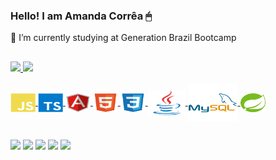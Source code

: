 ### Hello! I am Amanda Corrêa 🖱

 🌱 I’m currently studying at Generation Brazil Bootcamp
 
 ##
 
  <div>
  <a href="https://github.com/CorreaCoding">
  <img height="160em" src="https://github-readme-stats.vercel.app/api?username=CorreaCoding&show_icons=true&theme=radical&include_all_commits=true&count_private=true"/>
  <img height="160em" src="https://github-readme-stats.vercel.app/api/top-langs/?username=CorreaCoding&layout=compact&langs_count=7&theme=radical"/>
</div>
 
<div style="display: inline_block"><br>
  <img align="center" alt="Amanda-Js" height="30" width="40" src="https://raw.githubusercontent.com/devicons/devicon/master/icons/javascript/javascript-plain.svg">
  <img align="center" alt="Amanda-Ts" height="30" width="40" src="https://raw.githubusercontent.com/devicons/devicon/master/icons/typescript/typescript-plain.svg">
  <img align="center" alt="Amanda-Angular" height="30" width="40" src="https://raw.githubusercontent.com/devicons/devicon/master/icons/angularjs/angularjs-original.svg">
  <img align="center" alt="Amanda-HTML" height="30" width="40" src="https://raw.githubusercontent.com/devicons/devicon/master/icons/html5/html5-original.svg">
  <img align="center" alt="Amanda-CSS" height="30" width="40" src="https://raw.githubusercontent.com/devicons/devicon/master/icons/css3/css3-original.svg">
  <img align="center" alt="Amanda-Java" height="40" width="60" src="https://raw.githubusercontent.com/devicons/devicon/master/icons/java/java-original.svg">
  <img align="center" alt="Amanda-MySQL" height="60" width="80" src="https://raw.githubusercontent.com/devicons/devicon/master/icons/mysql/mysql-original-wordmark.svg">
  <img align="center" alt="Amanda-Spring" height="30" width="40" src="https://raw.githubusercontent.com/devicons/devicon/master/icons/spring/spring-original.svg">
</div>
  
  ##
  
 <a href="https://discord.com/channels/@me" target="_blank"><img src="https://img.shields.io/badge/Discord-7289DA?style=for-the-badge&logo=discord&logoColor=white" target="_blank"></a>
  <a href="https://www.instagram.com/correacoding/" target="_blank"><img src="https://img.shields.io/badge/-Instagram-%23E4405F?style=for-the-badge&logo=instagram&logoColor=white" target="_blank"></a>
 <a href="https://www.linkedin.com/in/correacoding/" target="_blank"><img src="https://img.shields.io/badge/LinkedIn-0077B5?style=for-the-badge&logo=linkedin&logoColor=white" target="_blank"></a> 
  <a href = "mailto:amandacorreades@hotmail.com"><img src="https://img.shields.io/badge/Microsoft_Outlook-0078D4?style=for-the-badge&logo=microsoft-outlook&logoColor=white" target="_blank"></a>
 <a href = "https://twitter.com/correacoding"><img src="https://img.shields.io/badge/Twitter-1DA1F2?style=for-the-badge&logo=twitter&logoColor=white" target="_blank"></a>
  
  </div>



